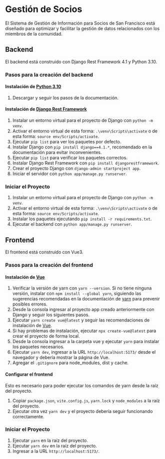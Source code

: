 # Gestión de Socios

El Sistema de Gestión de Información para Socios de San Francisco está diseñado para optimizar y facilitar la gestión de datos relacionados con los miembros de la comunidad.

## Backend

El backend está construido con Django Rest Framework 4.1 y Python 3.10.

### Pasos para la creación del backend

#### Instalación de [Python 3.10](https://www.python.org/downloads/)
1. Descargar y seguir los pasos de la documentación.

#### Instalación de [Django Rest Framework](https://www.django-rest-framework.org/)
1. Instalar un entorno virtual para el proyecto de Django con `python -m venv`.
2. Activar el entorno virtual de esta forma: `.\venv\Scripts\activate` o de esta forma: `source env/Scripts/activate`.
3. Ejecutar `pip list` para ver los paquetes por defecto.
4. Instalar Django con `pip install django==4.1.*`, recomendado en la documentación para evitar inconvenientes.
5. Ejecutar `pip list` para verificar los paquetes correctos.
6. Instalar Django Rest Framework con `pip install djangorestframework`.
7. Crear el proyecto Django con `django-admin startproject app`.
8. Iniciar el servidor con `python app/manage.py runserver`.

### Iniciar el Proyecto
1. Instalar un entorno virtual para el proyecto de Django con `python -m venv`.
2. Activar el entorno virtual de esta forma: `.\venv\Scripts\activate` o de esta forma: `source env/Scripts/activate`.
3. Instalar los paquetes ejecutando `pip install -r requirements.txt`.
4. Ejecutar el backend con `python app/manage.py runserver`.

## Frontend

El frontend está construido con Vue3.

### Pasos para la creación del frontend

#### Instalación de [Vue](https://vuejs.org/guide/quick-start)
1. Verificar la versión de yarn con `yarn --version`. Si no tiene ninguna versión, instalar con `npm install --global yarn`, siguiendo las sugerencias recomendadas en la documentación de [yarn](https://yarnpkg.com/getting-started/install) para prevenir posibles errores.
2. Desde la consola ingresar al proyecto app creado anteriormente con Django y seguir los siguientes pasos.
3. Ejecutar `yarn create vue@latest` y seguir las recomendaciones de instalación de [Vue](https://vuejs.org/guide/quick-start).
4. Si hay problemas de instalación, ejecutar `npx create-vue@latest` para crear el proyecto de forma local.
5. Desde la consola ingresar a la carpeta vue y ejecutar `yarn` para instalar los paquetes necesarios.
6. Ejecutar `yarn dev`, ingresar a la URL `http://localhost:5173/` desde el navegador y debería mostrar la página de Vue.
7. Agregar el `.gitignore` para node_modules, dist y cache.

#### Configurar el frontend
Esto es necesario para poder ejecutar los comandos de yarn desde la raíz del proyecto.
  1. Copiar `package.json`, `vite.config.js`, `yarn.lock` y `node_modules` a la raíz del proyecto.
  2. Ejecutar otra vez `yarn dev` y el proyecto debería seguir funcionando correctamente.

### Iniciar el Proyecto
1. Ejecutar `yarn` en la raíz del proyecto.
2. Ejecutar `yarn dev` en la raíz del proyecto.
3. Ingresar a la URL `http://localhost:5173/`.